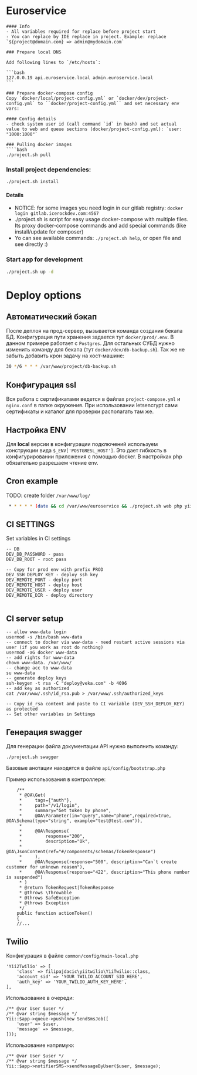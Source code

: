 # Euroservice
````
#### Info
- All variables required for replace before project start
- You can replace by IDE replace in project. Example: replace `${project@domain.com} => admin@mydomain.com`

### Prepare local DNS

Add following lines to `/etc/hosts`:

```bash
127.0.0.19 api.euroservice.local admin.euroservice.local
```

### Prepare docker-compose config
Copy `docker/local/project-config.yml` or `docker/dev/project-config.yml` to ``docker/project-config.yml`` and set necessary env vars:

#### Config details
- check system user id (call command `id` in bash) and set actual value to web and queue sections (docker/project-config.yml): `user: "1000:1000"`

### Pulling docker images
````bash
./project.sh pull
````
### Install project dependencies:
```bash
./project.sh install
```

#### Details
- NOTICE: for some images you need login in our gitlab registry: `docker login gitlab.icerockdev.com:4567`
- ./project.sh is script for easy usage docker-compose with multiple files. Its proxy docker-compose commands and add special commands (like install/update for composer)
- Yo can see available commands: `./project.sh help`, or open file and see directly :)

### Start app for development
````bash
./project.sh up -d
````

# Deploy options

## Автоматический бэкап

После деплоя на прод-сервер, вызывается команда создания бекапа БД.
Конфигурация пути хранения задается тут `docker/prod/.env`.
В данном примере работает с `Postgres`. Для остальных СУБД нужно изменить команду для бекапа (тут `docker/dev/db-backup.sh`).
 Так же не забыть добавить крон задачу на хост-машине:
 ```bash
30 */6 * * * /var/www/project/db-backup.sh
```

## Конфигурация ssl

Вся работа с сертификатами ведется в файлах `project-compose.yml` и `nginx.conf` в папке окружения.
При использовании letsencrypt сами сертификаты и каталог для проверки располагать там же.

## Настройка ENV

Для **local** версии в конфигурации подключений используем конструкции вида `$_ENV['POSTGRESL_HOST']`. Это дает гибкость
в конфигурировании приложения с помощью docker.
В настройках php обязательно разрешаем чтение env.

## Cron example
TODO: create folder `/var/www/log/`
````bash
 * * * * * (date && cd /var/www/euroservice && ./project.sh web php yii control/action) >> /var/www/log/control_action.log
````

## CI SETTINGS

Set variables in CI settings

```
-- DB
DEV_DB_PASSWORD - pass
DEV_DB_ROOT - root pass

-- Copy for prod env with prefix PROD
DEV_SSH_DEPLOY_KEY - deploy ssh key
DEV_REMOTE_PORT - deploy port
DEV_REMOTE_HOST - deploy host
DEV_REMOTE_USER - deploy user
DEV_REMOTE_DIR - deploy directory


```

## CI server setup

```
-- allow www-data login
usermod -s /bin/bash www-data
-- connect to docker via www-data - need restart active sessions via user (if you work as root do nothing)
usermod -aG docker www-data
-- add rights for www-data
chown www-data. /var/www/
-- change acc to www-data
su www-data
-- generate deploy keys
ssh-keygen -t rsa -C "deploy@veka.com" -b 4096
-- add key as authorized
cat /var/www/.ssh/id_rsa.pub > /var/www/.ssh/authorized_keys

-- Copy id_rsa content and paste to CI variable (DEV_SSH_DEPLOY_KEY) as protected
-- Set other variables in Settings
```

## Генерация swagger
Для генерации файла документации API нужно выполнить команду:

```
./project.sh swagger
```
Базовые анотации находятся в файле `api/config/bootstrap.php`

Пример использования в контроллере:
```
    /**
     * @OA\Get(
     *     tags={"auth"},
     *     path="/v1/login",
     *     summary="Get token by phone",
     *     @OA\Parameter(in="query",name="phone",required=true, @OA\Schema(type="string", example="test@test.com")),
     *
     *     @OA\Response(
     *         response="200",
     *         description="Ok",
     *         @OA\JsonContent(ref="#/components/schemas/TokenResponse")
     *     ),
     *     @OA\Response(response="500", description="Can`t create customer for unknown reason"),
     *     @OA\Response(response="422", description="This phone number is suspended")
     * )
     * @return TokenRequest|TokenResponse
     * @throws \Throwable
     * @throws SafeException
     * @throws Exception
     */
    public function actionToken()
    {
    //...
```

## Twilio
Конфигурация в файле `common/config/main-local.php`
```
'Yii2Twilio' => [
    'class' => filipajdacic\yiitwilio\YiiTwilio::class,
    'account_sid' => 'YOUR_TWILIO_ACCOUNT_SID_HERE',
    'auth_key' => 'YOUR_TWILIO_AUTH_KEY_HERE',
],
```
Использование в очереди:
```
/** @var User $user */
/** @var string $message */
Yii::$app->queue->push(new SendSmsJob([
    'user' => $user,
    'message' => $message,
]));
```
Использование напрямую:
```
/** @var User $user */
/** @var string $message */
Yii::$app->notifierSMS->sendMessageByUser($user, $message);
```
